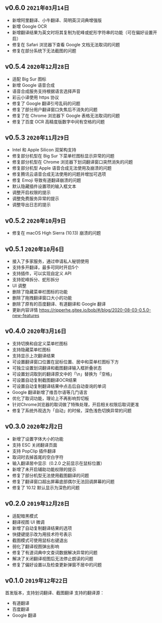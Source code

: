 ## v0.6.0 `2021年03月14日`

* 新增阿里翻译、小牛翻译、简明英汉词典增强版
* 新增 Google OCR
* 新增翻译结果为英文时将其复制为驼峰或蛇形字符串的功能（可在偏好设置开启）
* 修复在 Safari 浏览器下查看 Google 文档无法取词的问题
* 修复在部分系统下无法截图的问题

## v0.5.4 `2020年12月28日`

* 适配 Big Sur 图标
* 新增 Google 语音合成
* 语音合成服务支持根据语言选择声音
* 彩云小译使用 https 协议
* 修复了 Google 翻译引号乱码的问题
* 修复了部分用户翻译窗口失焦后不消失的问题
* 修复了在 Chrome 浏览器下 Google 表格无法取词的问题
* 修复了百度 OCR 高精度版数字中间有空格的问题

## v0.5.3 `2020年11月29日`

* Intel 和 Apple Silicon 双架构支持
* 修复部分机型在 Big Sur 下菜单栏图标显示异常的问题
* 修复部分机型在 Chrome 浏览器下划词翻译窗口突然消失的问题
* 修复部分机型 Apple 语音合成无法使用及崩溃的问题
* 修复腾讯云语音合成无法使用的问题并增加可选项
* 修复 Emoji 导致有道翻译崩溃的问题
* 默认隐藏插件设置项的输入框文本
* 调整开启权限的提示
* 调整免费服务异常的提示
* 调整导出日志的提示

## v0.5.2 `2020年10月9日`

* 修复在 macOS High Sierra (10.13) 崩溃的问题

## v0.5.1 `2020年10月6日`

* 接入了多家服务，通过申请私人秘钥使用
* 支持多开翻译，最多可同时开启5个
* 支持插件，可以实现自定义 API
* 支持驼峰拆分、蛇形拆分
* UI 调整
* 删除了隐藏菜单栏图标的功能
* 删除了拖拽翻译窗口大小的功能
* 删除了原有的百度翻译、有道翻译和 Google 翻译
* 更新内容详情 <https://ripperhe.gitee.io/bob/#/blog/2020-08-03-0.5.0-new-features>

## v0.4.0 `2020年3月16日`

* 支持切换和自定义菜单栏图标
* 支持隐藏菜单栏图标
* 支持显示上次翻译结果
* 可设置翻译窗口位置在鼠标位置、居中和菜单栏图标下方
* 可独立设置划词翻译和截图翻译输入框折叠状态
* 可设置划词取到的翻译原文中的「\n」替换为「空格」
* 可设置自动复制截图翻译OCR结果
* 可设置自动复制翻译结果中点击后自动查询的单词
* Google 翻译新增了维吾尔语等几门语言
* 优化了取词功能，理论上不再影响剪切板
* 针对Chrome浏览器的取词做了特殊处理，开启相关权限后取词更准
* 修复了系统外观选为「自动」的时候，深色浅色切换异常的问题

## v0.3.0 `2020年2月2日`

* 新增了设置字体大小的功能
* 支持 ESC 关闭翻译页面
* 支持 PopClip 插件翻译
* 取词时去掉首尾的空白字符
* 输入翻译居中显示（0.2.0 之前显示在鼠标位置）
* 新增了未开启辅助功能权限的提示
* 修复了部分机型无法使用截图翻译的问题
* 修复了翻译窗口超出屏幕底部偶尔无法回调屏幕的问题
* 修复了 10.12 默认显示为深色的问题 

## v0.2.0 `2019年12月28日`

* 适配暗黑模式
* 翻译视图 UI 微调
* 新增了自动复制翻译结果的选项
* 快捷键提示改为用技术符号表示
* 截图模式可使用鼠标右键退出
* 弱化了翻译视图弹出影响
* 修复了有道词典中文查词数据解决异常的问题
* 解决了关闭翻译视图后无法停止朗读的问题
* 修复了偏好设置以及检查更新弹窗不居中的问题

## v0.1.0 `2019年12年22日`

首发版本，支持划词翻译、截图翻译
支持的翻译源：
* 有道翻译
* 百度翻译
* Google 翻译